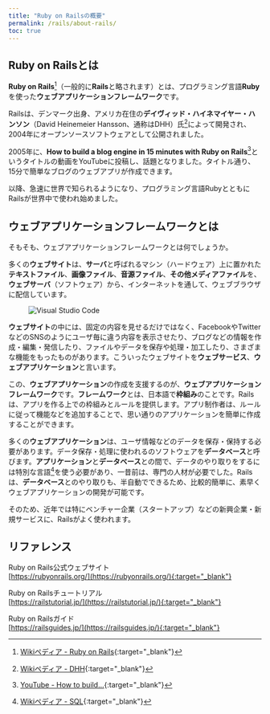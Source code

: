 ```yaml
---
title: "Ruby on Railsの概要"
permalink: /rails/about-rails/
toc: true
---
```

## Ruby on Railsとは
**Ruby on Rails**[^1]（一般的に**Rails**と略されます）とは、プログラミング言語**Ruby**を使った**ウェブアプリケーションフレームワーク**です。

Railsは、デンマーク出身、アメリカ在住の**デイヴィッド・ハイネマイヤー・ハンソン**（David Heinemeier Hansson、通称はDHH）氏[^2]によって開発され、2004年にオープンソースソフトウェアとして公開されました。

[^1]: [Wikiペディア - Ruby on Rails](https://ja.wikipedia.org/wiki/Ruby_on_Rails){:target="_blank"}

[^2]: [Wikiペディア - DHH](https://ja.wikipedia.org/wiki/%E3%83%87%E3%82%A4%E3%83%B4%E3%82%A3%E3%83%83%E3%83%89%E3%83%BB%E3%83%8F%E3%82%A4%E3%83%8D%E3%83%9E%E3%82%A4%E3%83%A4%E3%83%BC%E3%83%BB%E3%83%8F%E3%83%B3%E3%82%BD%E3%83%B3){:target="_blank"}

2005年に、**How to build a blog engine in 15 minutes with Ruby on Rails**[^3]というタイトルの動画をYouTubeに投稿し、話題となりました。タイトル通り、15分で簡単なブログのウェブアプリが作成できます。

[^3]: [YouTube - How to build...](https://youtu.be/Gzj723LkRJY){:target="_blank"}

以降、急速に世界で知られるようになり、プログラミング言語RubyとともにRailsが世界中で使われ始めました。

## ウェブアプリケーションフレームワークとは
そもそも、ウェブアプリケーションフレームワークとは何でしょうか。

多くの**ウェブサイト**は、**サーバ**と呼ばれるマシン（ハードウェア）上に置かれた**テキストファイル**、**画像ファイル**、**音源ファイル**、**その他メディアファイル**を、**ウェブサーバ**（ソフトウェア）から、インターネットを通して、ウェブブラウザに配信しています。

<figure>
  <img src="{{ '/assets/images/rails/01/web.png' | relative_url }}" alt="Visual Studio Code" class="img_border">
</figure>

**ウェブサイト**の中には、固定の内容を見せるだけではなく、FacebookやTwitterなどのSNSのようにユーザ毎に違う内容を表示させたり、ブログなどの情報を作成・編集・発信したり、ファイルやデータを保存や処理・加工したり、さまざまな機能をもったものがあります。こういったウェブサイトを**ウェブサービス**、**ウェブアプリケーション**と言います。

この、**ウェブアプリケーション**の作成を支援するのが、**ウェブアプリケーションフレームワーク**です。**フレームワーク**とは、日本語で**枠組み**のことです。Railsは、アプリを作る上での枠組みとルールを提供します。アプリ制作者は、ルールに従って機能などを追加することで、思い通りのアプリケーションを簡単に作成することができます。

多くの**ウェブアプリケーション**は、ユーザ情報などのデータを保存・保持する必要があります。データ保存・処理に使われるのソフトウェアを**データベース**と呼びます。**アプリケーション**と**データベース**との間で、データのやり取りをするには特別な言語[^4]を使う必要があり、一昔前は、専門の人材が必要でした。Railsは、**データベース**とのやり取りも、半自動でできるため、比較的簡単に、素早くウェブアプリケーションの開発が可能です。

[^4]: [Wikiペディア - SQL](https://ja.wikipedia.org/wiki/SQL){:target="_blank"}

そのため、近年では特にベンチャー企業（スタートアップ）などの新興企業・新規サービスに、Railsがよく使われます。

## リファレンス
Ruby on Rails公式ウェブサイト  
[https://rubyonrails.org/](https://rubyonrails.org/){:target="_blank"}

Ruby on Railsチュートリアル  
[https://railstutorial.jp/](https://railstutorial.jp/){:target="_blank"}

Ruby on Railsガイド  
[https://railsguides.jp/](https://railsguides.jp/){:target="_blank"}
